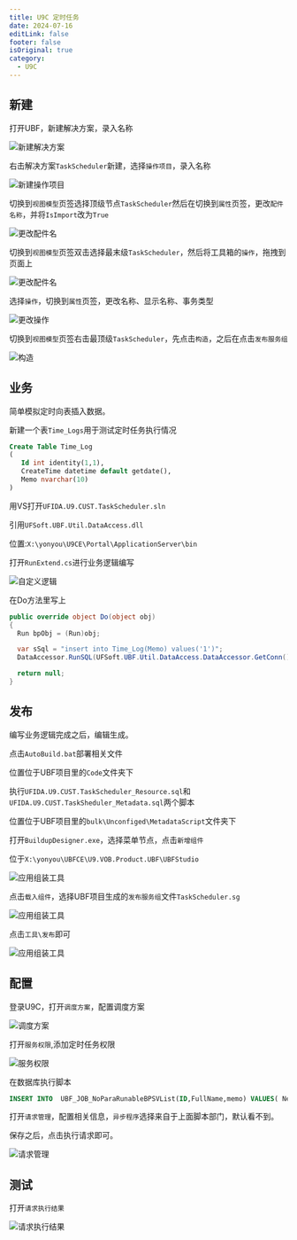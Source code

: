 ```yaml
---
title: U9C 定时任务
date: 2024-07-16
editLink: false
footer: false
isOriginal: true
category:
  - U9C
---
```


## 新建

打开UBF，新建解决方案，录入名称

![新建解决方案](https://nas.ilyl.life:8092/yonyou/u9c/taskscheduler/taskscheduler1.png)

右击解决方案`TaskScheduler`新建，选择`操作项目`，录入名称

![新建操作项目](https://nas.ilyl.life:8092/yonyou/u9c/taskscheduler/taskscheduler2.png)

切换到`视图模型`页签选择顶级节点`TaskScheduler`然后在切换到`属性`页签，更改`配件名称`，并将`IsImport`改为`True`

![更改配件名](https://nas.ilyl.life:8092/yonyou/u9c/taskscheduler/taskscheduler3.png)

切换到`视图模型`页签双击选择最末级`TaskScheduler`，然后将工具箱的`操作`，拖拽到页面上

![更改配件名](https://nas.ilyl.life:8092/yonyou/u9c/taskscheduler/taskscheduler4.png)

选择`操作`，切换到`属性`页签，更改名称、显示名称、事务类型

![更改操作](https://nas.ilyl.life:8092/yonyou/u9c/taskscheduler/taskscheduler5.png)

切换到`视图模型`页签右击最顶级`TaskScheduler`，先点击`构造`，之后在点击`发布服务组`

![构造](https://nas.ilyl.life:8092/yonyou/u9c/taskscheduler/taskscheduler6.png)

## 业务

简单模拟定时向表插入数据。

新建一个表`Time_Logs`用于测试定时任务执行情况

```sql
Create Table Time_Log
(
   Id int identity(1,1),
   CreateTime datetime default getdate(),
   Memo nvarchar(10)
)
```

用VS打开`UFIDA.U9.CUST.TaskScheduler.sln`

引用`UFSoft.UBF.Util.DataAccess.dll`

位置:`X:\yonyou\U9CE\Portal\ApplicationServer\bin`

打开`RunExtend.cs`进行业务逻辑编写

![自定义逻辑](https://nas.ilyl.life:8092/yonyou/u9c/taskscheduler/taskscheduler7.png)

在Do方法里写上

```cs
public override object Do(object obj)
{						
  Run bpObj = (Run)obj;

  var sSql = "insert into Time_Log(Memo) values('1')";
  DataAccessor.RunSQL(UFSoft.UBF.Util.DataAccess.DataAccessor.GetConn(), sSql, null);

  return null;
}		
```

## 发布

编写业务逻辑完成之后，编辑生成。

点击`AutoBuild.bat`部署相关文件

位置位于UBF项目里的`Code`文件夹下

执行`UFIDA.U9.CUST.TaskScheduler_Resource.sql`和`UFIDA.U9.CUST.TaskSheduler_Metadata.sql`两个脚本

位置位于UBF项目里的`bulk\Unconfiged\MetadataScript`文件夹下

打开`BuildupDesigner.exe`，选择菜单节点，点击`新增组件`

位于`X:\yonyou\UBFCE\U9.VOB.Product.UBF\UBFStudio`

![应用组装工具](https://nas.ilyl.life:8092/yonyou/u9c/taskscheduler/taskscheduler8.png)

点击`载入组件`，选择UBF项目生成的`发布服务组`文件`TaskScheduler.sg`

![应用组装工具](https://nas.ilyl.life:8092/yonyou/u9c/taskscheduler/taskscheduler9.png)

点击`工具\发布`即可

![应用组装工具](https://nas.ilyl.life:8092/yonyou/u9c/taskscheduler/taskscheduler10.png)

## 配置

登录U9C，打开`调度方案`，配置调度方案

![调度方案](https://nas.ilyl.life:8092/yonyou/u9c/taskscheduler/taskscheduler11.png)

打开`服务权限`,添加定时任务权限

![服务权限](https://nas.ilyl.life:8092/yonyou/u9c/taskscheduler/taskscheduler12.png)

在数据库执行脚本

```sql
INSERT INTO  UBF_JOB_NoParaRunableBPSVList(ID,FullName,memo) VALUES( NewID(), 'TaskScheduler.Run','定时服务测试')
```

打开`请求管理`，配置相关信息，`异步程序`选择来自于上面脚本部门，默认看不到。

保存之后，点击执行请求即可。

![请求管理](https://nas.ilyl.life:8092/yonyou/u9c/taskscheduler/taskscheduler13.png)

## 测试

打开`请求执行结果`

![请求执行结果](https://nas.ilyl.life:8092/yonyou/u9c/taskscheduler/taskscheduler14.png)